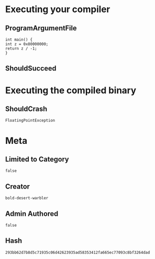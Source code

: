 # Executing your compiler

## ProgramArgumentFile

```
int main() {
int z = 0x80000000;
return z / -1;
}

```

## ShouldSucceed

# Executing the compiled binary

## ShouldCrash

```
FloatingPointException
```

# Meta

## Limited to Category

```
false
```

## Creator

```
bold-desert-warbler
```

## Admin Authored

```
false
```

## Hash

```
293bb62d7b8d5c71935c06d42623935ad58353412fa665ec77093c8bf3264dad
```
